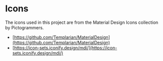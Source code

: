 # Icons

The icons used in this project are from the Material Design Icons collection by Pictogrammers.

- [https://github.com/Templarian/MaterialDesign](https://github.com/Templarian/MaterialDesign)
- [https://icon-sets.iconify.design/mdi/](https://icon-sets.iconify.design/mdi/)
